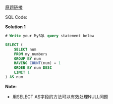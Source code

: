 [原题链接](https://leetcode-cn.com/problems/biggest-single-number/)

SQL Code:

**Solution 1**

```sql
# Write your MySQL query statement below

SELECT (
    SELECT num
    FROM my_numbers
    GROUP BY num
    HAVING COUNT(num) = 1
    ORDER BY num DESC
    LIMIT 1
) AS num

```

**Note:**

- 用SELECT AS字段的方法可以有效处理NULL问题
